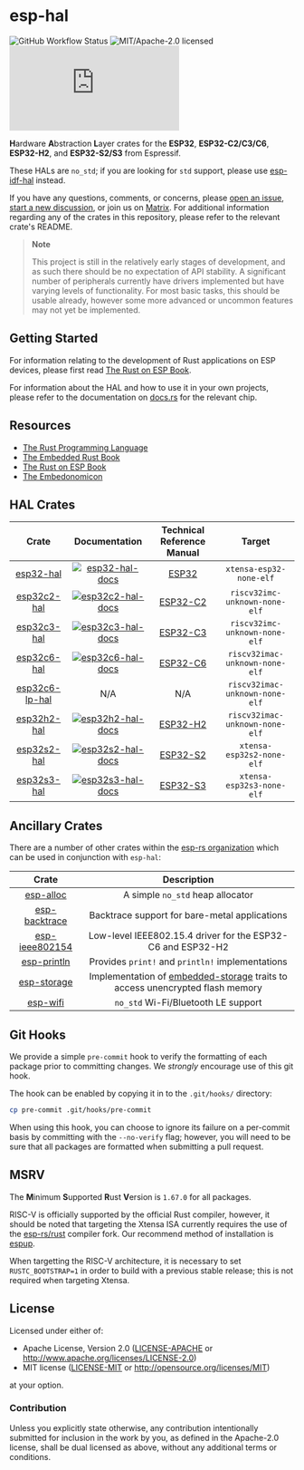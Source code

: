 # esp-hal

![GitHub Workflow Status](https://img.shields.io/github/actions/workflow/status/esp-rs/esp-hal/ci.yml?label=CI&logo=github&style=flat-square)
![MIT/Apache-2.0 licensed](https://img.shields.io/badge/license-MIT%2FApache--2.0-blue?style=flat-square)
[![Matrix](https://img.shields.io/matrix/esp-rs:matrix.org?label=join%20matrix&color=BEC5C9&logo=matrix&style=flat-square)](https://matrix.to/#/#esp-rs:matrix.org)

**H**ardware **A**bstraction **L**ayer crates for the **ESP32**, **ESP32-C2/C3/C6**, **ESP32-H2**, and **ESP32-S2/S3** from Espressif.

These HALs are `no_std`; if you are looking for `std` support, please use [esp-idf-hal] instead.

If you have any questions, comments, or concerns, please [open an issue], [start a new discussion], or join us on [Matrix]. For additional information regarding any of the crates in this repository, please refer to the relevant crate's README.

> **Note**
>
> This project is still in the relatively early stages of development, and as such there should be no expectation of API stability. A significant number of peripherals currently have drivers implemented but have varying levels of functionality. For most basic tasks, this should be usable already, however some more advanced or uncommon features may not yet be implemented.

[esp-idf-hal]: https://github.com/esp-rs/esp-idf-hal
[open an issue]: https://github.com/esp-rs/esp-hal/issues/new
[start a new discussion]: https://github.com/esp-rs/esp-hal/discussions/new
[matrix]: https://matrix.to/#/#esp-rs:matrix.org

## Getting Started

For information relating to the development of Rust applications on ESP devices, please first read [The Rust on ESP Book].

For information about the HAL and how to use it in your own projects, please refer to the documentation on [docs.rs] for the relevant chip.

[The Rust on ESP Book]: (https://esp-rs.github.io/book/)
[docs.rs]: https://docs.rs

## Resources

- [The Rust Programming Language](https://doc.rust-lang.org/book/)
- [The Embedded Rust Book](https://docs.rust-embedded.org/book/index.html)
- [The Rust on ESP Book](https://esp-rs.github.io/book/)
- [The Embedonomicon](https://docs.rust-embedded.org/embedonomicon/)

## HAL Crates

|      Crate       |                   Documentation                    | Technical Reference Manual |             Target             |
| :--------------: | :------------------------------------------------: | :------------------------: | :----------------------------: |
|   [esp32-hal]    |   [![esp32-hal-docs]](https://docs.rs/esp32-hal)   |          [ESP32]           |    `xtensa-esp32-none-elf`     |
|  [esp32c2-hal]   | [![esp32c2-hal-docs]](https://docs.rs/esp32c2-hal) |         [ESP32-C2]         | `riscv32imc-unknown-none-elf`  |
|  [esp32c3-hal]   | [![esp32c3-hal-docs]](https://docs.rs/esp32c3-hal) |         [ESP32-C3]         | `riscv32imc-unknown-none-elf`  |
|  [esp32c6-hal]   | [![esp32c6-hal-docs]](https://docs.rs/esp32c6-hal) |         [ESP32-C6]         | `riscv32imac-unknown-none-elf` |
| [esp32c6-lp-hal] |                        N/A                         |            N/A             | `riscv32imac-unknown-none-elf` |
|  [esp32h2-hal]   | [![esp32h2-hal-docs]](https://docs.rs/esp32h2-hal) |         [ESP32-H2]         | `riscv32imac-unknown-none-elf` |
|  [esp32s2-hal]   | [![esp32s2-hal-docs]](https://docs.rs/esp32s2-hal) |         [ESP32-S2]         |   `xtensa-esp32s2-none-elf`    |
|  [esp32s3-hal]   | [![esp32s3-hal-docs]](https://docs.rs/esp32s3-hal) |         [ESP32-S3]         |   `xtensa-esp32s3-none-elf`    |

[esp32-hal]: https://github.com/esp-rs/esp-hal/tree/main/esp32-hal
[esp32c2-hal]: https://github.com/esp-rs/esp-hal/tree/main/esp32c2-hal
[esp32c3-hal]: https://github.com/esp-rs/esp-hal/tree/main/esp32c3-hal
[esp32c6-hal]: https://github.com/esp-rs/esp-hal/tree/main/esp32c6-hal
[esp32c6-lp-hal]: https://github.com/esp-rs/esp-hal/tree/main/esp32c6-lp-hal
[esp32h2-hal]: https://github.com/esp-rs/esp-hal/tree/main/esp32h2-hal
[esp32s2-hal]: https://github.com/esp-rs/esp-hal/tree/main/esp32s2-hal
[esp32s3-hal]: https://github.com/esp-rs/esp-hal/tree/main/esp32s3-hal
[esp32-hal-docs]: https://img.shields.io/docsrs/esp32-hal?color=C96329&logo=rust&style=flat-square
[esp32c2-hal-docs]: https://img.shields.io/docsrs/esp32c2-hal?color=C96329&logo=rust&style=flat-square
[esp32c3-hal-docs]: https://img.shields.io/docsrs/esp32c3-hal?color=C96329&logo=rust&style=flat-square
[esp32c6-hal-docs]: https://img.shields.io/docsrs/esp32c6-hal?color=C96329&logo=rust&style=flat-square
[esp32h2-hal-docs]: https://img.shields.io/docsrs/esp32h2-hal?color=C96329&logo=rust&style=flat-square
[esp32s2-hal-docs]: https://img.shields.io/docsrs/esp32s2-hal?color=C96329&logo=rust&style=flat-square
[esp32s3-hal-docs]: https://img.shields.io/docsrs/esp32s3-hal?color=C96329&logo=rust&style=flat-square
[esp32]: https://www.espressif.com/sites/default/files/documentation/esp32_technical_reference_manual_en.pdf
[esp32-c2]: https://www.espressif.com/sites/default/files/documentation/esp8684_technical_reference_manual_en.pdf
[esp32-c3]: https://www.espressif.com/sites/default/files/documentation/esp32-c3_technical_reference_manual_en.pdf
[esp32-c6]: https://www.espressif.com/sites/default/files/documentation/esp32-c6_technical_reference_manual_en.pdf
[esp32-h2]: https://www.espressif.com/sites/default/files/documentation/esp32-h2_technical_reference_manual_en.pdf
[esp32-s2]: https://www.espressif.com/sites/default/files/documentation/esp32-s2_technical_reference_manual_en.pdf
[esp32-s3]: https://www.espressif.com/sites/default/files/documentation/esp32-s3_technical_reference_manual_en.pdf

## Ancillary Crates

There are a number of other crates within the [esp-rs organization] which can be used in conjunction with `esp-hal`:

|      Crate       |                                  Description                                   |
| :--------------: | :----------------------------------------------------------------------------: |
|   [esp-alloc]    |                        A simple `no_std` heap allocator                        |
| [esp-backtrace]  |                 Backtrace support for bare-metal applications                  |
| [esp-ieee802154] |          Low-level IEEE802.15.4 driver for the ESP32-C6 and ESP32-H2           |
|  [esp-println]   |                Provides `print!` and `println!` implementations                |
|  [esp-storage]   | Implementation of [embedded-storage] traits to access unencrypted flash memory |
|    [esp-wifi]    |                      `no_std` Wi-Fi/Bluetooth LE support                       |

[esp-rs organization]: https://github.com/esp-rs
[esp-alloc]: https://github.com/esp-rs/esp-alloc
[esp-backtrace]: https://github.com/esp-rs/esp-backtrace
[esp-ieee802154]: https://github.com/esp-rs/esp-ieee802154
[esp-println]: https://github.com/esp-rs/esp-println
[esp-storage]: https://github.com/esp-rs/esp-storage
[embedded-storage]: https://github.com/rust-embedded-community/embedded-storage
[esp-wifi]: https://github.com/esp-rs/esp-wifi

## Git Hooks

We provide a simple `pre-commit` hook to verify the formatting of each package prior to committing changes. We _strongly_ encourage use of this git hook.

The hook can be enabled by copying it in to the `.git/hooks/` directory:

```bash
cp pre-commit .git/hooks/pre-commit
```

When using this hook, you can choose to ignore its failure on a per-commit basis by committing with the `--no-verify` flag; however, you will need to be sure that all packages are formatted when submitting a pull request.

## MSRV

The **M**inimum **S**upported **R**ust **V**ersion is `1.67.0` for all packages.

RISC-V is officially supported by the official Rust compiler, however, it should be noted that targeting the Xtensa ISA currently requires the use of the [esp-rs/rust] compiler fork. Our recommend method of installation is [espup].

When targetting the RISC-V architecture, it is necessary to set `RUSTC_BOOTSTRAP=1` in order to build with a previous stable release; this is not required when targeting Xtensa.

[esp-rs/rust]: https://github.com/esp-rs/rust
[espup]: https://github.com/esp-rs/espup

## License

Licensed under either of:

- Apache License, Version 2.0 ([LICENSE-APACHE](LICENSE-APACHE) or http://www.apache.org/licenses/LICENSE-2.0)
- MIT license ([LICENSE-MIT](LICENSE-MIT) or http://opensource.org/licenses/MIT)

at your option.

### Contribution

Unless you explicitly state otherwise, any contribution intentionally submitted for inclusion in
the work by you, as defined in the Apache-2.0 license, shall be dual licensed as above, without
any additional terms or conditions.
